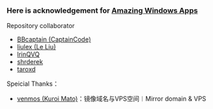 ### Here is acknowledgement for [Amazing Windows Apps](https://github.com/AmazingApps/Amazing-Windows-Apps)

Repository collaborator

* [BBcaptain \(CaptainCode\)](https://github.com/BBcaptain)
* [liulex \(Le Liu\)](https://github.com/liulex)
* [lrinQVQ](https://github.com/lrinQVQ)
* [shrderek](https://github.com/shrderek)
* [taroxd](https://github.com/taroxd)

Speicial Thanks：
* [venmos (Kuroi Mato)](https://github.com/venmos)：镜像域名与VPS空间︱Mirror domain & VPS
